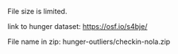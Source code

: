 File size is limited.

link to hunger dataset: https://osf.io/s4bje/

File name in zip: hunger-outliers/checkin-nola.zip

